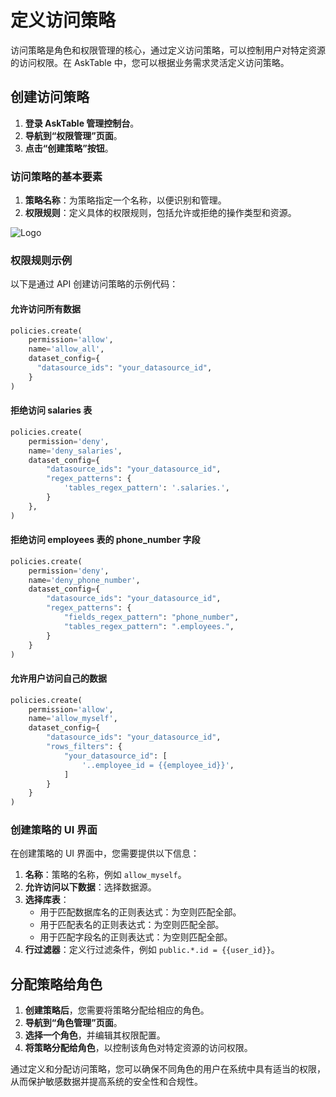 # 定义访问策略

访问策略是角色和权限管理的核心，通过定义访问策略，可以控制用户对特定资源的访问权限。在 AskTable 中，您可以根据业务需求灵活定义访问策略。

## 创建访问策略

1. **登录 AskTable 管理控制台**。
2. **导航到“权限管理”页面**。
3. **点击“创建策略”按钮**。

### 访问策略的基本要素

1. **策略名称**：为策略指定一个名称，以便识别和管理。
2. **权限规则**：定义具体的权限规则，包括允许或拒绝的操作类型和资源。


<div className="img-center large">
  <img src="/img/asktable/at_auth_policy.png" alt="Logo" />
</div>

### 权限规则示例

以下是通过 API 创建访问策略的示例代码：

#### 允许访问所有数据

```python
policies.create(
    permission='allow',
    name='allow_all',
    dataset_config={
      "datasource_ids": "your_datasource_id",
    }
)
```

#### 拒绝访问 salaries 表

```python
policies.create(
    permission='deny',
    name='deny_salaries',
    dataset_config={
        "datasource_ids": "your_datasource_id",
        "regex_patterns": {
            'tables_regex_pattern': '.salaries.',
        }
    },
)
```

#### 拒绝访问 employees 表的 phone_number 字段

```python
policies.create(
    permission='deny',
    name='deny_phone_number',
    dataset_config={
        "datasource_ids": "your_datasource_id",
        "regex_patterns": {
            "fields_regex_pattern": "phone_number",
            "tables_regex_pattern": ".employees.",
        }
    }
)
```

#### 允许用户访问自己的数据

```python
policies.create(
    permission='allow',
    name='allow_myself',
    dataset_config={
        "datasource_ids": "your_datasource_id",
        "rows_filters": {
            "your_datasource_id": [
                '..employee_id = {{employee_id}}',
            ]
        }
    }
)
```

### 创建策略的 UI 界面

在创建策略的 UI 界面中，您需要提供以下信息：

1. **名称**：策略的名称，例如 `allow_myself`。
2. **允许访问以下数据**：选择数据源。
3. **选择库表**：
    - 用于匹配数据库名的正则表达式：为空则匹配全部。
    - 用于匹配表名的正则表达式：为空则匹配全部。
    - 用于匹配字段名的正则表达式：为空则匹配全部。
4. **行过滤器**：定义行过滤条件，例如 `public.*.id = {{user_id}}`。



## 分配策略给角色

1. **创建策略后**，您需要将策略分配给相应的角色。
2. **导航到“角色管理”页面**。
3. **选择一个角色**，并编辑其权限配置。
4. **将策略分配给角色**，以控制该角色对特定资源的访问权限。

通过定义和分配访问策略，您可以确保不同角色的用户在系统中具有适当的权限，从而保护敏感数据并提高系统的安全性和合规性。
